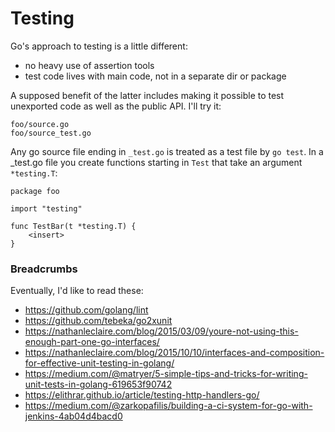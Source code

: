 # Testing

Go's approach to testing is a little different:
  
- no heavy use of assertion tools
- test code lives with main code, not in a separate dir or package

A supposed benefit of the latter includes making it possible to test unexported code as well as the public API. I'll try it:

    foo/source.go
    foo/source_test.go

Any go source file ending in `_test.go` is treated as a test file by `go test`.  In a _test.go file you create functions starting in `Test` that take an argument `*testing.T`:

    package foo
    
    import "testing"
    
    func TestBar(t *testing.T) {
        <insert>
    }

### Breadcrumbs

Eventually, I'd like to read these:

- https://github.com/golang/lint
- https://github.com/tebeka/go2xunit
- https://nathanleclaire.com/blog/2015/03/09/youre-not-using-this-enough-part-one-go-interfaces/
- https://nathanleclaire.com/blog/2015/10/10/interfaces-and-composition-for-effective-unit-testing-in-golang/
- https://medium.com/@matryer/5-simple-tips-and-tricks-for-writing-unit-tests-in-golang-619653f90742
- https://elithrar.github.io/article/testing-http-handlers-go/
- https://medium.com/@zarkopafilis/building-a-ci-system-for-go-with-jenkins-4ab04d4bacd0
